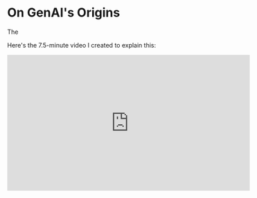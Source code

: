 # On GenAI's Origins

The 

Here's the 7.5-minute video I created to explain this: 
<iframe width="560" height="315" src="https://www.youtube.com/embed/ASBOZMIngE8?si=PN3j4UyZMui_XYQZ" title="YouTube video player" frameborder="0" allow="accelerometer; autoplay; clipboard-write; encrypted-media; gyroscope; picture-in-picture; web-share" referrerpolicy="strict-origin-when-cross-origin" allowfullscreen></iframe>

